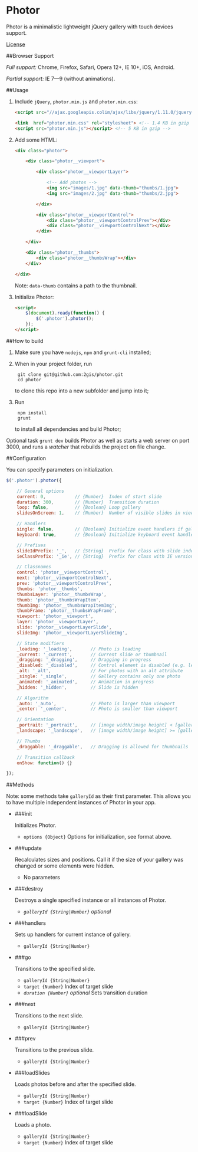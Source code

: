 Photor
======
Photor is a minimalistic lightweight jQuery gallery with touch devices support.

[License](LICENSE)

##Browser Support

*Full support:* Chrome, Firefox, Safari, Opera 12+, IE 10+, iOS, Android.

*Partial support:* IE 7—9 (without animations).

##Usage

1. Include `jQuery`, `photor.min.js` and `photor.min.css`:

    ```html
    <script src="//ajax.googleapis.colim/ajax/libs/jquery/1.11.0/jquery.min.js"></script>

    <link  href="photor.min.css" rel="stylesheet"> <!-- 1.4 KB in gzip -->
    <script src="photor.min.js"></script> <!-- 5 KB in gzip -->
    ```

2. Add some HTML:

    ```html
    <div class="photor">

        <div class="photor__viewport">

            <div class="photor__viewportLayer">

                <!-- Add photos -->
                <img src="images/1.jpg" data-thumb="thumbs/1.jpg">
                <img src="images/2.jpg" data-thumb="thumbs/2.jpg">

            </div>

            <div class="photor__viewportControl">
                <div class="photor__viewportControlPrev"></div>
                <div class="photor__viewportControlNext"></div>
            </div>

        </div>

        <div class="photor__thumbs">
            <div class="photor__thumbsWrap"></div>
        </div>

    </div>
    ```

    Note: `data-thumb` contains a path to the thumbnail.

3. Initialize Photor:

    ```html
    <script>
        $(document).ready(function() {
            $('.photor').photor();
        });
    </script>
    ```


##How to build

1. Make sure you have `nodejs`, `npm` and `grunt-cli` installed;

2. When in your project folder, run

        git clone git@github.com:2gis/photor.git
        cd photor

    to clone this repo into a new subfolder and jump into it;

3. Run

        npm install
        grunt

    to install all dependencies and build Photor;

Optional task `grunt dev` builds Photor as well as starts a web server on port 3000, and runs a _watcher_ that rebuilds the project on file change.

##Configuration

You can specify parameters on initialization.

```js
$('.photor').photor({

    // General options
    current: 0,           // {Number}  Index of start slide
    duration: 300,        // {Number}  Transition duration
    loop: false,          // {Boolean} Loop gallery
    slidesOnScreen: 1,    // {Number}  Number of visible slides in viewport

    // Handlers
    single: false,        // {Boolean} Initialize event handlers if gallery contains only one photo?
    keyboard: true,       // {Boolean} Initialize keyboard event handlers?

    // Prefixes
    slideIdPrefix: '_',   // {String}  Prefix for class with slide index (e.g. "_12")
    ieClassPrefix: '_ie', // {String}  Prefix for class with IE version (e.g. "_ie8")

    // Classnames
    control: 'photor__viewportControl',
    next: 'photor__viewportControlNext',
    prev: 'photor__viewportControlPrev',
    thumbs: 'photor__thumbs',
    thumbsLayer: 'photor__thumbsWrap',
    thumb: 'photor__thumbsWrapItem',
    thumbImg: 'photor__thumbsWrapItemImg',
    thumbFrame: 'photor__thumbsWrapFrame',
    viewport: 'photor__viewport',
    layer: 'photor__viewportLayer',
    slide: 'photor__viewportLayerSlide',
    slideImg: 'photor__viewportLayerSlideImg',

    // State modifiers
    _loading: '_loading',       // Photo is loading
    _current: '_current',       // Current slide or thumbnail
    _dragging: '_dragging',     // Dragging in progress
    _disabled: '_disabled',     // Control element is disabled (e.g. left button on first slide)
    _alt: '_alt',               // For photos with an alt attribute
    _single: '_single',         // Gallery contains only one photo
    _animated: '_animated',     // Animation in progress
    _hidden: '_hidden',         // Slide is hidden

    // Algorithm
    _auto: '_auto',             // Photo is larger than viewport
    _center: '_center',         // Photo is smaller than viewport

    // Orientation
    _portrait: '_portrait',     // [image width/image height] < [gallery width/gallery height]
    _landscape: '_landscape',   // [image width/image height] >= [gallery width/gallery height]

    // Thumbs
    _draggable: '_draggable',   // Dragging is allowed for thumbnails

    // Transition callback
    onShow: function() {}

});
```

##Methods

Note: some methods take `galleryId` as their first parameter. This allows you to have multiple independent instances of Photor in your app.

* ###init

    Initializes Photor.

    * `options {Object}` Options for initialization, see format above.

* ###update

    Recalculates sizes and positions. Call it if the size of your gallery was changed or some elements were hidden.

    * No parameters

* ###destroy

    Destroys a single specified instance or all instances of Photor.

    * *`galleryId {String|Number}` optional*

* ###handlers

    Sets up handlers for current instance of gallery.

    * `galleryId {String|Number}`

* ###go

    Transitions to the specified slide.

    * `galleryId {String|Number}`
    * `target {Number}` Index of target slide
    * *`duration {Number}` optional* Sets transition duration

* ###next

    Transitions to the next slide.

    * `galleryId {String|Number}`

* ###prev

    Transitions to the previous slide.

    * `galleryId {String|Number}`

* ###loadSlides

    Loads photos before and after the specified slide.

    * `galleryId {String|Number}`
    * `target {Number}` Index of target slide

* ###loadSlide

    Loads a photo.

    * `galleryId {String|Number}`
    * `target {Number}` Index of target slide
